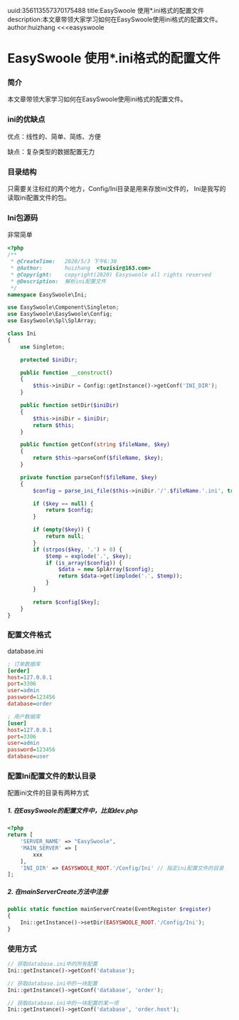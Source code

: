 uuid:356113557370175488
title:EasySwoole 使用*.ini格式的配置文件
description:本文章带领大家学习如何在EasySwoole使用ini格式的配置文件。
author:huizhang
<<<easyswoole

# EasySwoole 使用*.ini格式的配置文件

### 简介
本文章带领大家学习如何在EasySwoole使用ini格式的配置文件。

### ini的优缺点

优点：线性的、简单、简练、方便

缺点：复杂类型的数据配置无力

### 目录结构
只需要关注标红的两个地方，Config/Ini目录是用来存放ini文件的，
Ini是我写的读取ini配置文件的包。

### Ini包源码
非常简单
````php
<?php
/**
 * @CreateTime:   2020/5/3 下午6:30
 * @Author:       huizhang  <tuzisir@163.com>
 * @Copyright:    copyright(2020) Easyswoole all rights reserved
 * @Description:  解析ini配置文件
 */
namespace EasySwoole\Ini;

use EasySwoole\Component\Singleton;
use EasySwoole\EasySwoole\Config;
use EasySwoole\Spl\SplArray;

class Ini
{
    use Singleton;

    protected $iniDir;

    public function __construct()
    {
        $this->iniDir = Config::getInstance()->getConf('INI_DIR');
    }

    public function setDir($iniDir)
    {
        $this->iniDir = $iniDir;
        return $this;
    }

    public function getConf(string $fileName, $key)
    {
        return $this->parseConf($fileName, $key);
    }

    private function parseConf($fileName, $key)
    {
        $config = parse_ini_file($this->iniDir.'/'.$fileName.'.ini', true);

        if ($key == null) {
            return $config;
        }

        if (empty($key)) {
            return null;
        }
        if (strpos($key, '.') > 0) {
            $temp = explode('.', $key);
            if (is_array($config)) {
                $data = new SplArray($config);
                return $data->get(implode('.', $temp));
            }
        }

        return $config[$key];
    }
}
````

### 配置文件格式

database.ini
````ini
; 订单数据库
[order]
host=127.0.0.1
port=3306
user=admin
password=123456
database=order

; 用户数据库
[user]
host=127.0.0.1
port=3306
user=admin
password=123456
database=user
````

### 配置Ini配置文件的默认目录

配置ini文件的目录有两种方式

##### 1. 在EasySwoole的配置文件中，比如dev.php

````php
<?php
return [
    'SERVER_NAME' => "EasySwoole",
    'MAIN_SERVER' => [
        xxx
    ],
    'INI_DIR' => EASYSWOOLE_ROOT.'/Config/Ini' // 指定ini配置文件的目录
];
````

##### 2. 在mainServerCreate方法中注册
````php
public static function mainServerCreate(EventRegister $register)
{
    Ini::getInstance()->setDir(EASYSWOOLE_ROOT.'/Config/Ini');
}
````

### 使用方式

````php 
// 获取database.ini中的所有配置
Ini::getInstance()->getConf('database');

// 获取database.ini中的一块配置
Ini::getInstance()->getConf('database', 'order');

// 获取database.ini中的一块配置的某一项
Ini::getInstance()->getConf('database', 'order.host');
````
